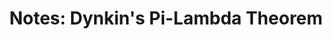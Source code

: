 ---
tags: [math]
format: pdf
title: "Notes: Dynkin's Pi-Lambda Theorem"

published: true
datePublished: 2016-11-15

url: /notes/dynkin-pi-lambda_nov16.pdf
priority: low
summary:  TODO
---